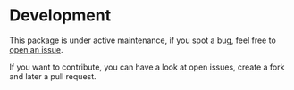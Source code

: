# Development

This package is under active maintenance, if you spot a bug, feel free to [open an issue](https://github.com/AndreWohnsland/skillplotter/issues/new/choose).

If you want to contribute, you can have a look at open issues, create a fork and later a pull request.
